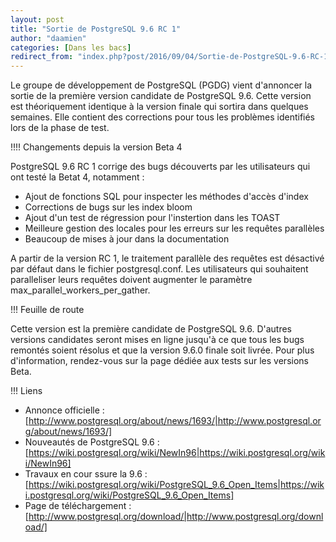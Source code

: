 ```yaml
---
layout: post
title: "Sortie de PostgreSQL 9.6 RC 1"
author: "daamien"
categories: [Dans les bacs]
redirect_from: "index.php?post/2016/09/04/Sortie-de-PostgreSQL-9.6-RC-1"
---
```



Le groupe de développement de PostgreSQL (PGDG) vient d'annoncer la sortie de la première version  candidate de PostgreSQL 9.6. Cette version est théoriquement identique à la version finale qui sortira dans quelques semaines. Elle contient des corrections pour tous les problèmes identifiés lors de la phase de test.

<!--more-->


!!!! Changements depuis la version Beta 4

PostgreSQL 9.6 RC 1 corrige des bugs découverts par les utilisateurs qui ont testé la Betat 4, notamment :

  * Ajout de fonctions SQL pour inspecter les méthodes d'accès d'index
  * Corrections de bugs sur les index bloom
  * Ajout d'un test de régression pour l'instertion dans les TOAST
  * Meilleure gestion des locales pour les erreurs sur les requêtes parallèles
  * Beaucoup de mises à jour dans la documentation 

A partir de la version RC 1, le traitement parallèle  des requêtes est désactivé par défaut dans le fichier postgresql.conf. Les utilisateurs qui souhaitent paralleliser leurs requêtes doivent augmenter le paramètre max_parallel_workers_per_gather.

!!! Feuille de route

Cette version est la première candidate de PostgreSQL 9.6. D'autres versions candidates seront mises en ligne jusqu'à ce que tous les bugs remontés soient résolus et que la version 9.6.0 finale soit livrée. Pour plus d'information, rendez-vous sur la page dédiée aux tests sur les versions Beta.

!!! Liens

* Annonce officielle : [http://www.postgresql.org/about/news/1693/|http://www.postgresql.org/about/news/1693/]
* Nouveautés de PostgreSQL 9.6 : [https://wiki.postgresql.org/wiki/NewIn96|https://wiki.postgresql.org/wiki/NewIn96]
* Travaux en cour ssure la 9.6 : [https://wiki.postgresql.org/wiki/PostgreSQL_9.6_Open_Items|https://wiki.postgresql.org/wiki/PostgreSQL_9.6_Open_Items]
* Page de téléchargement : [http://www.postgresql.org/download/|http://www.postgresql.org/download/]